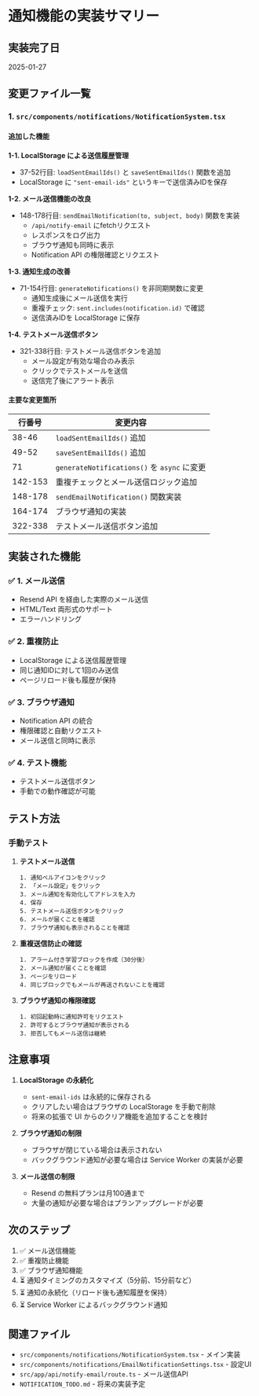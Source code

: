 # 通知機能の実装サマリー

## 実装完了日
2025-01-27

## 変更ファイル一覧

### 1. `src/components/notifications/NotificationSystem.tsx`

#### 追加した機能

**1-1. LocalStorage による送信履歴管理**
- 37-52行目: `loadSentEmailIds()` と `saveSentEmailIds()` 関数を追加
- LocalStorage に `"sent-email-ids"` というキーで送信済みIDを保存

**1-2. メール送信機能の改良**
- 148-178行目: `sendEmailNotification(to, subject, body)` 関数を実装
  - `/api/notify-email` にfetchリクエスト
  - レスポンスをログ出力
  - ブラウザ通知も同時に表示
  - Notification API の権限確認とリクエスト

**1-3. 通知生成の改善**
- 71-154行目: `generateNotifications()` を非同期関数に変更
  - 通知生成後にメール送信を実行
  - 重複チェック: `sent.includes(notification.id)` で確認
  - 送信済みIDを LocalStorage に保存

**1-4. テストメール送信ボタン**
- 321-338行目: テストメール送信ボタンを追加
  - メール設定が有効な場合のみ表示
  - クリックでテストメールを送信
  - 送信完了後にアラート表示

#### 主要な変更箇所

| 行番号 | 変更内容 |
|--------|---------|
| 38-46 | `loadSentEmailIds()` 追加 |
| 49-52 | `saveSentEmailIds()` 追加 |
| 71 | `generateNotifications()` を `async` に変更 |
| 142-153 | 重複チェックとメール送信ロジック追加 |
| 148-178 | `sendEmailNotification()` 関数実装 |
| 164-174 | ブラウザ通知の実装 |
| 322-338 | テストメール送信ボタン追加 |

## 実装された機能

### ✅ 1. メール送信
- Resend API を経由した実際のメール送信
- HTML/Text 両形式のサポート
- エラーハンドリング

### ✅ 2. 重複防止
- LocalStorage による送信履歴管理
- 同じ通知IDに対して1回のみ送信
- ページリロード後も履歴が保持

### ✅ 3. ブラウザ通知
- Notification API の統合
- 権限確認と自動リクエスト
- メール送信と同時に表示

### ✅ 4. テスト機能
- テストメール送信ボタン
- 手動での動作確認が可能

## テスト方法

### 手動テスト

1. **テストメール送信**
   ```
   1. 通知ベルアイコンをクリック
   2. 「メール設定」をクリック
   3. メール通知を有効化してアドレスを入力
   4. 保存
   5. テストメール送信ボタンをクリック
   6. メールが届くことを確認
   7. ブラウザ通知も表示されることを確認
   ```

2. **重複送信防止の確認**
   ```
   1. アラーム付き学習ブロックを作成（30分後）
   2. メール通知が届くことを確認
   3. ページをリロード
   4. 同じブロックでもメールが再送されないことを確認
   ```

3. **ブラウザ通知の権限確認**
   ```
   1. 初回起動時に通知許可をリクエスト
   2. 許可するとブラウザ通知が表示される
   3. 拒否してもメール送信は継続
   ```

## 注意事項

1. **LocalStorage の永続化**
   - `sent-email-ids` は永続的に保存される
   - クリアしたい場合はブラウザの LocalStorage を手動で削除
   - 将来の拡張で UI からのクリア機能を追加することを検討

2. **ブラウザ通知の制限**
   - ブラウザが閉じている場合は表示されない
   - バックグラウンド通知が必要な場合は Service Worker の実装が必要

3. **メール送信の制限**
   - Resend の無料プランは月100通まで
   - 大量の通知が必要な場合はプランアップグレードが必要

## 次のステップ

1. ✅ メール送信機能
2. ✅ 重複防止機能
3. ✅ ブラウザ通知機能
4. ⏳ 通知タイミングのカスタマイズ（5分前、15分前など）
5. ⏳ 通知の永続化（リロード後も通知履歴を保持）
6. ⏳ Service Worker によるバックグラウンド通知

## 関連ファイル

- `src/components/notifications/NotificationSystem.tsx` - メイン実装
- `src/components/notifications/EmailNotificationSettings.tsx` - 設定UI
- `src/app/api/notify-email/route.ts` - メール送信API
- `NOTIFICATION_TODO.md` - 将来の実装予定

